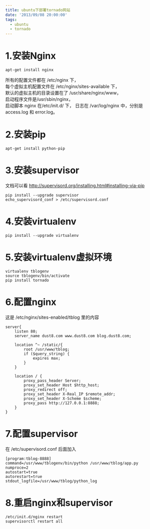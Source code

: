 ```yaml
---
title: ubuntu下部署tornado网站
date: '2013/09/08 20:00:00'
tags:
  - ubuntu
  - tornado
---
```


# 1.安装Nginx

```
apt-get install nginx
```

所有的配置文件都在 /etc/nginx 下，<br>
每个虚拟主机配置文件在 /etc/nginx/sites-available 下，<br>
默认的虚拟主机的目录设置在了 /usr/share/nginx/www，<br>
启动程序文件是/usr/sbin/nginx，<br>
启动脚本 nginx 在/etc/init.d/ 下， 日志在 /var/log/nginx 中，分别是 access.log 和 error.log。

# 2.安装pip

```
apt-get install python-pip
```

# 3.安装supervisor

文档可以看 <http://supervisord.org/installing.html#installing-via-pip>

```
pip install --upgrade supervisor  
echo_supervisord_conf > /etc/supervisord.conf
```

# 4.安装virtualenv

```
pip install --upgrade virtualenv
```

# 5.安装virtualenv虚拟环境

```
virtualenv tblogenv  
source tblogenv/bin/activate
pip install tornado  
```

# 6.配置nginx

这是 /etc/nginx/sites-enabled/tblog 里的内容

```
server{
    listen 80;
    server_name dust8.com www.dust8.com blog.dust8.com;

    location ^~ /static/{
        root /usr/www/tblog;
        if ($query_string) {
            expires max;
        }
    }

    location / {
        proxy_pass_header Server;
        proxy_set_header Host $http_host;
        proxy_redirect off;
        proxy_set_header X-Real_IP $remote_addr;
        proxy_set_header X-Scheme $scheme;  
        proxy_pass http://127.0.0.1:8888;
    }
}  
```

# 7.配置supervisor

在 /etc/supervisord.conf 后面加入

```
[program:tblog-8888]
command=/usr/www/tblogenv/bin/python /usr/www/tblog/app.py
numproce=2
autostart=true
autorestart=true
stdout_logfile=/usr/www/tblog/python_log  
```

# 8.重启nginx和supervisor

```
/etc/init.d/nginx restart
supervisorctl restart all
```
